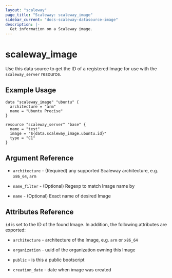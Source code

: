 ```yaml
---
layout: "scaleway"
page_title: "Scaleway: scaleway_image"
sidebar_current: "docs-scaleway-datasource-image"
description: |-
  Get information on a Scaleway image.
---
```


# scaleway\_image

Use this data source to get the ID of a registered Image for use with the
`scaleway_server` resource.

## Example Usage

```
data "scaleway_image" "ubuntu" {
  architecture = "arm"
  name = "Ubuntu Precise"
}

resource "scaleway_server" "base" {
  name = "test"
  image = "${data.scaleway_image.ubuntu.id}"
  type = "C1"
}
```

## Argument Reference

* `architecture` - (Required) any supported Scaleway architecture, e.g. `x86_64`, `arm`

* `name_filter` - (Optional) Regexp to match Image name by

* `name` - (Optional) Exact name of desired Image

## Attributes Reference

`id` is set to the ID of the found Image. In addition, the following attributes
are exported:

* `architecture` - architecture of the Image, e.g. `arm` or `x86_64`

* `organization` - uuid of the organization owning this Image

* `public` - is this a public bootscript

* `creation_date` - date when image was created
